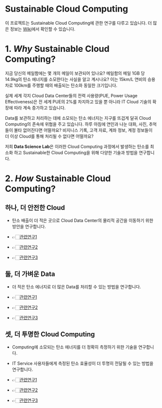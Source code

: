 # Sustainable Cloud Computing

이 프로젝트는 Sustainable Cloud Computing에 관한 연구를 다루고 있습니다. 더 많은 정보는 [Wiki](https://github.com/jhparkland/sustainable-cloud-computing/wiki)에서 확인할 수 있습니다.

# 1. *Why* Sustainable Cloud Computing?

지금 당신의 메일함에는 몇 개의 메일이 보관되어 있나요? 메일함의 메일 1GB 당 14.9kg의 탄소 에너지를 소모한다는 사실을 알고 계시나요? 이는 15km/L 연비의 승용차로 100km를 주행할 때의 배출되는 탄소와 동일한 크기입니다.

실제 세계 각지 Cloud Data Center들의 전력 사용량(PUE, Power Usage Effectiveness)은 전 세계 PUE의 2%를 차지하고 있을 뿐 아니라 IT Cloud 기술의 확장에 따라 계속 증가하고 있습니다.

Data를 보관하고 처리하는 데에 소모되는 탄소 에너지는 지구를 뜨겁게 달궈 Cloud Computing의 존속에 위협을 주고 있습니다. 하루 아침에 연인과 나눈 대화, 사진, 추억들이 불타 없어진다면 어떨까요? 비지니스 기록, 고객 자료, 계좌 정보, 계정 정보들이 더 이상 Cloud를 통해 처리될 수 없다면 어떨까요?

저희 **Data Science Lab**은 이러한 Cloud Computing 과정에서 발생하는 탄소를 최소화 하고 Sustainable한 Cloud Computing을 위해 다양한 기술과 방법을 연구합니다.

# 2. *How* Sustainable Cloud Computing?

## 하나, 더 안전한 Cloud
- 탄소 배출이 더 적은 곳으로 Cloud Data Center의 물리적 공간을 이동하기 위한 방안을 연구합니다.
  
- 👉🏻[관련연구1](github/링크/1)
- 👉🏻[관련연구2](github/링크/2)
- 👉🏻[관련연구3](github/링크/3)

## 둘, 더 가벼운 Data
- 더 적은 탄소 에너지로 더 많은 Data를 처리할 수 있는 방법을 연구합니다.
  
- 👉🏻[관련연구1](github/링크/1)
- 👉🏻[관련연구2](github/링크/2)
- 👉🏻[관련연구3](github/링크/3)
  
## 셋, 더 투명한 Cloud Computing
- Computing에 소모되는 탄소 에너지를 더 정확히 측정하기 위한 기술을 연구합니다.
- IT Service 사용자들에게 측정된 탄소 효율성이 더 투명히 전달될 수 있는 방법을 연구합니다.
  
- 👉🏻[관련연구1](github/링크/1)
- 👉🏻[관련연구2](github/링크/2)
- 👉🏻[관련연구3](github/링크/3)

